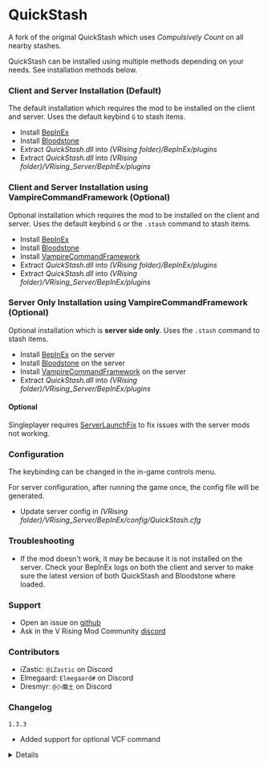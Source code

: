 # QuickStash

A fork of the original QuickStash which uses _Compulsively Count_ on all nearby stashes.

QuickStash can be installed using multiple methods depending on your needs. See installation methods below.

### Client and Server Installation (Default)
The default installation which requires the mod to be installed on the client and server. Uses the default keybind `G` to stash items.
- Install [BepInEx](https://v-rising.thunderstore.io/package/BepInEx/BepInExPack_V_Rising)
- Install [Bloodstone](https://v-rising.thunderstore.io/package/deca/Bloodstone)
- Extract _QuickStash.dll_ into _(VRising folder)/BepInEx/plugins_
- Extract _QuickStash.dll_ into _(VRising folder)/VRising_Server/BepInEx/plugins_

### Client and Server Installation using VampireCommandFramework (Optional)
Optional installation which requires the mod to be installed on the client and server. Uses the default keybind `G` or the `.stash` command to stash items.
- Install [BepInEx](https://v-rising.thunderstore.io/package/BepInEx/BepInExPack_V_Rising)
- Install [Bloodstone](https://v-rising.thunderstore.io/package/deca/Bloodstone)
- Install [VampireCommandFramework](https://v-rising.thunderstore.io/package/deca/VampireCommandFramework/)
- Extract _QuickStash.dll_ into _(VRising folder)/BepInEx/plugins_
- Extract _QuickStash.dll_ into _(VRising folder)/VRising_Server/BepInEx/plugins_

### Server Only Installation using VampireCommandFramework (Optional)
Optional installation which is **server side only**. Uses the `.stash` command to stash items.
- Install [BepInEx](https://v-rising.thunderstore.io/package/BepInEx/BepInExPack_V_Rising) on the server
- Install [Bloodstone](https://v-rising.thunderstore.io/package/deca/Bloodstone) on the server
- Install [VampireCommandFramework](https://v-rising.thunderstore.io/package/deca/VampireCommandFramework/) on the server
- Extract _QuickStash.dll_ into _(VRising folder)/VRising_Server/BepInEx/plugins_

#### Optional
Singleplayer requires [ServerLaunchFix](https://v-rising.thunderstore.io/package/Mythic/ServerLaunchFix/) to fix issues with the server mods not working.

### Configuration

The keybinding can be changed in the in-game controls menu.

For server configuration, after running the game once, the config file will be generated.

- Update server config in _(VRising folder)/VRising_Server/BepInEx/config/QuickStash.cfg_

### Troubleshooting

- If the mod doesn't work, it may be because it is not installed on the server. Check your BepInEx logs on both the client and server to make sure the latest version of both QuickStash and Bloodstone where loaded.

### Support
- Open an issue on [github](https://github.com/iZastic/QuickStash/issues)
- Ask in the V Rising Mod Community [discord](https://vrisingmods.com/discord)

### Contributors
- iZastic: `@iZastic` on Discord
- Elmegaard: `Elmegaard#` on Discord
- Dresmyr: `@小爛土` on Discord

### Changelog
`1.3.3`
- Added support for optional VCF command

<details>

`1.3.2`
- Moved from Wetstone to Bloodstone

`1.3.1`
- Added support for bags

`1.3.0`
- Upgrade for Gloomrot

`1.2.3`
- Upgrade to Wetstone 1.1.0
- Potentially fixed rare client crash
- Fixed silver debuff not getting removed

`1.2.2`
- Reduce cooldown from 2 seconds to 0.5 seconds

`1.2.1`
- Fixed Readme

`1.2.0`
- Increased default range to 50
- Added Wetstone (keybinds added to controls in-game)
- Code refactor
- Fixed memory leak (but added small stutter when depositing)

`1.1.2`
- Fixed a client crash

`1.1.1`
- Updated Readme

`1.1.0`
- Set max distance
- Made config for keybind
- Made config for max distance

`1.0.1`
- Updated Readme

`1.0.0`
- Initial mod upload

</details>
